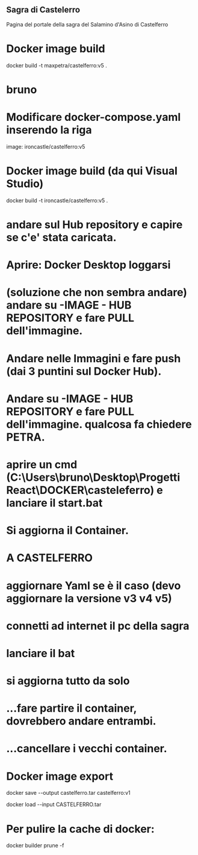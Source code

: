 ## Sagra di Castelerro
Pagina del portale della sagra del Salamino d'Asino di Castelferro

# Docker image build
docker build -t maxpetra/castelferro:v5 .

# bruno
# Modificare docker-compose.yaml  inserendo la riga 
image: ironcastle/castelferro:v5
# Docker image build (da qui Visual Studio)
docker build -t ironcastle/castelferro:v5 .
# andare sul Hub repository e capire se c'e' stata caricata. 
# Aprire: Docker Desktop loggarsi 
# (soluzione che non sembra andare) andare su -IMAGE - HUB REPOSITORY e fare PULL dell'immagine. 
# Andare nelle Immagini e fare push (dai 3 puntini sul Docker Hub). 
# Andare su -IMAGE - HUB REPOSITORY e fare PULL dell'immagine. qualcosa fa chiedere PETRA. 
# aprire un cmd (C:\Users\bruno\Desktop\Progetti React\DOCKER\casteleferro) e lanciare il start.bat 
# Si aggiorna il Container. 

# A CASTELFERRO
#   aggiornare Yaml se è il caso (devo aggiornare la versione v3 v4 v5)
#   connetti ad internet il pc della sagra
#   lanciare il bat 
#   si aggiorna tutto da solo  

# ...fare partire il container, dovrebbero andare entrambi. 
# ...cancellare i vecchi container. 


# Docker image export
docker save --output castelferro.tar castelferro:v1   

 docker load --input CASTELFERRO.tar


# Per pulire la cache di docker:
docker builder prune -f